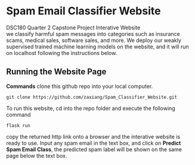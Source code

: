 # Spam Email Classifier Website
DSC180 Quarter 2 Capstone Project Interative Website \
 we classify harmful spam messages into categories such as insurance scams, medical sales, software sales, and more. We deploy our weakly supervised trained machine learning models on the website, and it will run on localhost following the instructions below.
 
## Running the Website Page
**Commands**
clone this github repo into your local computer.
``` 
git clone https://github.com/zaxiang/Spam_Classifier_Website.git
```
To run this website, cd into the repo folder and execute the following command
```
flask run
```
copy the returned http link onto a browser and the interative website is ready to use. Input any spam email in the text box, and click on **Predict Spam Email Class**, the predicted spam label will be shown on the same page below the text box.


